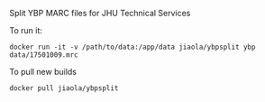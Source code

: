 Split YBP MARC files for JHU Technical Services

To run it:

    docker run -it -v /path/to/data:/app/data jiaola/ybpsplit ybp data/17501009.mrc

To pull new builds

    docker pull jiaola/ybpsplit
